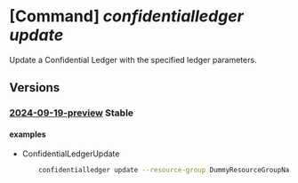 # [Command] _confidentialledger update_

Update a  Confidential Ledger with the specified ledger parameters.

## Versions

### [2024-09-19-preview](/Resources/mgmt-plane/L3N1YnNjcmlwdGlvbnMve30vcmVzb3VyY2Vncm91cHMve30vcHJvdmlkZXJzL21pY3Jvc29mdC5jb25maWRlbnRpYWxsZWRnZXIvbGVkZ2Vycy97fQ==/2024-09-19-preview.xml) **Stable**

<!-- mgmt-plane /subscriptions/{}/resourcegroups/{}/providers/microsoft.confidentialledger/ledgers/{} 2024-09-19-preview -->

#### examples

- ConfidentialLedgerUpdate
    ```bash
        confidentialledger update --resource-group DummyResourceGroupName --ledger-name DummyLedgerName --location EastUS --aad-based-security-principals "[{principal-id:34621747-6fc8-4771-a2eb-72f31c461f2e,tenant-id:bce123b9-2b7b-4975-8360-5ca0b9b1cd08,ledger-role-name:Contributor}]" --tags "{additionalProps1:'additional update properties'}"
    ```
